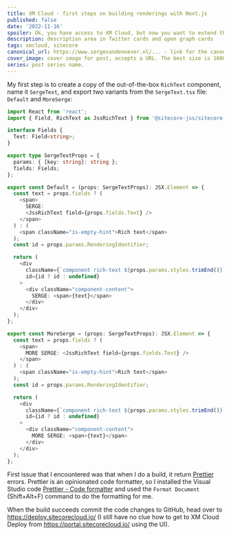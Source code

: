 ```yaml
---
title: XM Cloud - first steps on building renderings with Next.js
published: false
date: '2022-11-16'
spoiler: Ok, you have access to XM Cloud, but now you want to extend the set of renderings available to design your pages. In this post I will take you on a trip to take this first steps.
description: description area in Twitter cards and open graph cards
tags: xmcloud, sitecore
canonical_url: https://www.sergevandenoever.nl/... - link for the canonical version of the content
cover_image: cover image for post, accepts a URL. The best size is 1000 x 420.
series: post series name.
---
```


My first step is to create a copy of the out-of-the-box `RichText` component, name it `SergeText`, and export two variants from the `SergeText.tsx` file: `Default` and `MoreSerge`:

```typescript
import React from 'react';
import { Field, RichText as JssRichText } from '@sitecore-jss/sitecore-jss-nextjs';

interface Fields {
  Text: Field<string>;
}

export type SergeTextProps = {
  params: { [key: string]: string };
  fields: Fields;
};

export const Default = (props: SergeTextProps): JSX.Element => {
  const text = props.fields ? (
    <span>
      SERGE:
      <JssRichText field={props.fields.Text} />
    </span>
  ) : (
    <span className="is-empty-hint">Rich text</span>
  );
  const id = props.params.RenderingIdentifier;

  return (
    <div
      className={`component rich-text ${props.params.styles.trimEnd()}`}
      id={id ? id : undefined}
    >
      <div className="component-content">
        SERGE: <span>{text}</span>
      </div>
    </div>
  );
};

export const MoreSerge = (props: SergeTextProps): JSX.Element => {
  const text = props.fields ? (
    <span>
      MORE SERGE: <JssRichText field={props.fields.Text} />
    </span>
  ) : (
    <span className="is-empty-hint">Rich text</span>
  );
  const id = props.params.RenderingIdentifier;

  return (
    <div
      className={`component rich-text ${props.params.styles.trimEnd()}`}
      id={id ? id : undefined}
    >
      <div className="component-content">
        MORE SERGE: <span>{text}</span>
      </div>
    </div>
  );
};
```

First issue that I encountered was that when I do a build, it return [Prettier](https://prettier.io/) errors. Prettier is an opinionated code formatter, so I installed the Visual Studio code [Prettier - Code formatter](https://marketplace.visualstudio.com/items?itemName=esbenp.prettier-vscode) and used the `Format Document` (Shift+Alt+F) command to do the formatting for me.

When the build succeeds commit the code changes to GitHub, head over to https://deploy.sitecorecloud.io/ (I still have no clue how to get to XM Cloud Deploy from https://portal.sitecorecloud.io/ using the UI).


